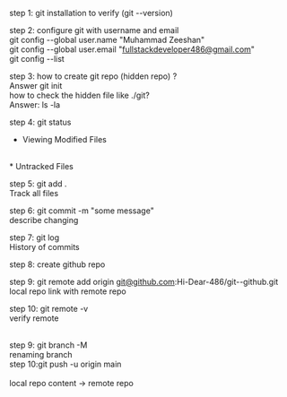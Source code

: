 step 1: git installation to verify (git --version)
<br>

step 2: configure git with username and email
<br>
git config --global user.name "Muhammad Zeeshan"
<br>
git config --global user.email "fullstackdeveloper486@gmail.com"
<br>
git config --list
<br>

step 3: how to create git repo (hidden repo) ?
<br>
Answer git init
<br>
how to check the hidden file like ./git?
<br>
Answer: ls -la
<br>

step 4: git status
<br>
* Viewing Modified Files
<br>
* Untracked Files
<br>

step 5: git add .
<br>
Track all files
<br>

step 6: git commit -m "some message"
<br>
describe changing
<br>

step 7: git log
<br>
History of commits
<br>

step 8: create github repo
<br>

step 9: git remote add origin git@github.com:Hi-Dear-486/git--github.git
<br>
        local repo link with  remote repo
        <br>
        
step 10: git remote -v
<br>
         verify remote     
         <br>
         
step 9: git branch -M <newbranchname> 
<br>
        renaming branch
        <br>
step 10:git push -u origin main  
<br>
        local repo content -> remote repo

